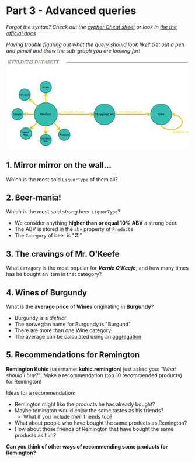 # Part 3 - Advanced queries
_Forgot the syntax? Check out the [cypher Cheat sheet](http://neo4j.com/docs/2.1/cypher-refcard/) or look in [the the official docs](http://neo4j.com/docs/stable/cypher-query-lang.html)_

_Having trouble figuring out what the query should look like? Get out a pen and pencil and draw the sub-graph you are looking for!_

![datamodell](https://raw.githubusercontent.com/bekkopen/databasekurs/master/neo4j/exercises/datamodell.png)


## 1. Mirror mirror on the wall...
Which is the most sold ```LiquorType``` of them all?

## 2. Beer-mania!
Which is the most sold *strong* beer ```LiquorType```?

* We consider anything **higher than or equal 10% ABV** a strong beer.
* The ABV is stored in the ```abv``` property of ```Product```s
* The ```Category``` of beer is "Øl"

## 3. The cravings of Mr. O'Keefe
What ```Category``` is the most popular for **_Vernie O'Keefe_**, and how many times has he bought an item in that category?

## 4. Wines of Burgundy
What is the **average price** of **Wines** originating in **Burgundy**?

* Burgundy is a *district*
* The norwegian name for Burgundy is "Burgund"
* There are more than one Wine category!
* The average can be calculated using an [aggregation](http://neo4j.com/docs/stable/query-aggregation.html#aggregation-avg)



## 5. Recommendations for Remington
**Remington Kuhic** (username: **kuhic.remington**) just asked you: *"What should I buy?"*.
Make a recommendation (top 10 recommended products) for Remington!

Ideas for a recommendation:

* Remington might like the products he has already bought?
* Maybe remington would enjoy the same tastes as his friends?
    * What if you include *their* friends too?
* What about people who have bought the same products as Remington?
* How about those friends of Remington that have bought the same products as him?

**Can you think of other ways of recommending some products for Remington?**
